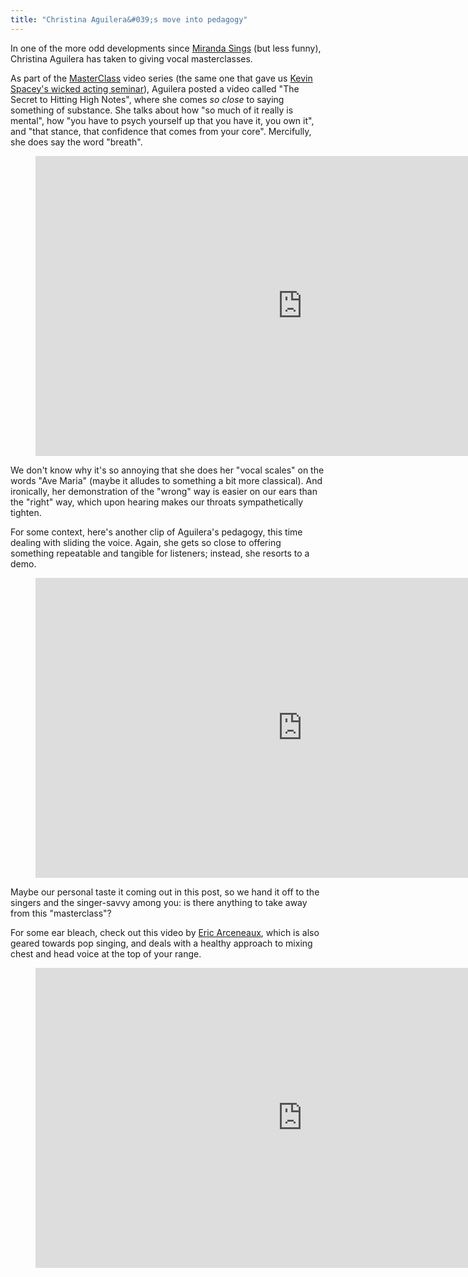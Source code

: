 ```yaml
---
title: "Christina Aguilera&#039;s move into pedagogy"
---
```


In one of the more odd developments since [Miranda Sings](https://www.youtube.com/user/mirandasings08) (but less funny), Christina Aguilera has taken to giving vocal masterclasses.

As part of the [MasterClass](https://www.youtube.com/channel/UCFk7dqVnBayNPbrMtIwtaSw/feed) video series (the same one that gave us [Kevin Spacey's wicked acting seminar](https://www.masterclass.com/classes/kevin-spacey-teaches-acting)), Aguilera posted a video called "The Secret to Hitting High Notes", where she comes *so close* to saying something of substance. She talks about how "so much of it really is mental", how "you have to psych yourself up that you have it, you own it", and "that stance, that confidence that comes from your core". Mercifully, she does say the word "breath".

<figure data-type="video">
<iframe width="854" height="480" src="https://www.youtube.com/embed/UqPbwHqmO0A" frameborder="0" allowfullscreen></iframe>
</figure>

We don't know why it's so annoying that she does her "vocal scales" on the words "Ave Maria" (maybe it alludes to something a bit more classical). And ironically, her demonstration of the "wrong" way is easier on our ears than the "right" way, which upon hearing makes our throats sympathetically tighten.

For some context, here's another clip of Aguilera's pedagogy, this time dealing with sliding the voice. Again, she gets so close to offering something repeatable and tangible for listeners; instead, she resorts to a demo.

<figure data-type="video">
<iframe width="854" height="480" src="https://www.youtube.com/embed/BUVx3ronixs" frameborder="0" allowfullscreen></iframe>
</figure>

Maybe our personal taste it coming out in this post, so we hand it off to the singers and the singer-savvy among you: is there anything to take away from this "masterclass"?

For some ear bleach, check out this video by [Eric Arceneaux](https://www.youtube.com/channel/UCUkDbIdcnHErbMWj30cKU3Q), which is also geared towards pop singing, and deals with a healthy approach to mixing chest and head voice at the top of your range.

<figure data-type="video">
<iframe width="854" height="480" src="https://www.youtube.com/embed/5Vv0WAvtIig" frameborder="0" allowfullscreen></iframe>
</figure>
